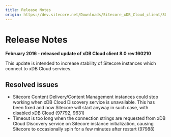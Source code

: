 ```yaml
---
title: Release Notes
origin: https://dev.sitecore.net/Downloads/Sitecore_xDB_Cloud_client/80/Sitecore_xDB_Cloud_client_80_rev_160210/Release_Notes
---
```


# Release Notes

**February 2016 - released update of xDB Cloud client 8.0 rev.160210**

This update is intended to increase stability of Sitecore instances which connect to xDB Cloud services.

## Resolved issues

-   Sitecore Content Delivery/Content Management instances could stop working when xDB Cloud Discovery service is unavailable. This has been fixed and now Sitecore will start anyway in such case, with disabled xDB Cloud (97792, 9631)
-   Timeout is too long when the connection strings are requested from xDB Cloud Discovery service on Sitecore instance initialization, causing Sitecore to occasionally spin for a few minutes after restart (97988)